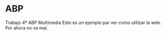 # ABP
Trabajo 4º ABP Multimedia
Esto es un ejemplo par ver como utilizar la web.
Por ahora no va mal.
